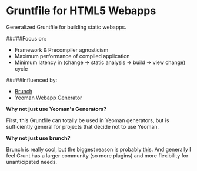# Gruntfile for HTML5 Webapps

Generalized Gruntfile for building static webapps.

#####Focus on:
* Framework & Precompiler agnosticism
* Maximum performance of compiled application
* Minimum latency in (change -> static analysis -> build -> view change) cycle

#####Influenced by:
* [Brunch](http://brunch.io/)
* [Yeoman Webapp Generator](https://github.com/yeoman/generator-webapp)

__Why not just use Yeoman's Generators?__

First, this Gruntfile can totally be used in Yeoman generators, but is sufficiently general for projects that decide not to use Yeoman.

__Why not just use brunch?__

Brunch is really cool, but the biggest reason is probably [this](https://github.com/brunch/brunch/issues/401).  And generally I feel Grunt has a larger community (so more plugins) and more flexibility for unanticipated needs.
